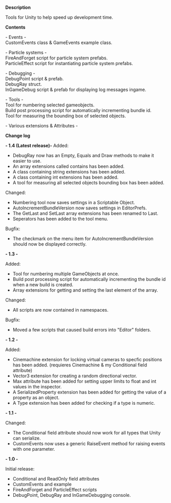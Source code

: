 <B>Description</B>

Tools for Unity to help speed up development time.

<B>Contents</B>

\- Events \- <br>
CustomEvents class & GameEvents example class. <br>

\- Particle systems \- <br>
FireAndForget script for particle system prefabs. <br>
ParticleEffect script for instantiating particle system prefabs. <br>

\- Debugging \- <br>
DebugPoint script & prefab. <br>
DebugRay struct. <br>
InGameDebug script & prefab for displaying log messages ingame. <br>

\- Tools \- <br>
Tool for numbering selected gameobjects. <br>
Build post processing script for automatically incrementing bundle id. <br>
Tool for measuring the bounding box of selected objects. <br>

\- Various extensions & Attributes \- <br>

<B>Change log</B>

<B>\- 1.4 (Latest release)\-</B>
Added:
- DebugRay now has an Empty, Equals and Draw methods to make it easier to use.
- An array extensions called contains has been added.
- A class containing string extensions has been added.
- A class containing int extensions has been added.
- A tool for measuring all selected objects bounding box has been added.

Changed:
- Numbering tool now saves settings in a Scriptable Object.
- AutoIncrementBundleVersion now saves settings in EditorPrefs.
- The GetLast and SetLast array extensions has been renamed to Last.
- Seperators has been added to the tool menu.

Bugfix:
- The checkmark on the menu item for AutoIncrementBundleVersion should now be displayed correctly.

<B>\- 1.3 \-</B>

Added:
- Tool for numbering multiple GameObjects at once.
- Build post processing script for automatically incrementing the bundle id when a new build is created.
- Array extensions for getting and setting the last element of the array.

Changed:
- All scripts are now contained in namespaces.

Bugfix:
- Moved a few scripts that caused build errors into "Editor" folders.

<B>\- 1.2 \-</B>

Added:
- Cinemachine extension for locking virtual cameras to specfic positions has been added. (requieres Cinemachine & my Conditional field attribute)
- Vector3 extension for creating a random directional vector.
- Max attribute has been added for setting upper limits to float and int values in the inspector.
- A SerializedProperty extension has been added for getting the value of a property as an object.
- A Type extension has been added for checking if a type is numeric.

<B>\- 1.1 \-</B>

Changed:
- The Conditional field attribute should now work for all types that Unity can serialize.
- CustomEvents now uses a generic RaiseEvent method for raising events with one parameter.

<B>\- 1.0 \-</B>

Initial release:
- Conditional and ReadOnly field attributes
- CustomEvents and example
- FireAndForget and ParticleEffect scripts
- DebugPoint, DebugRay and InGameDebugging console.
